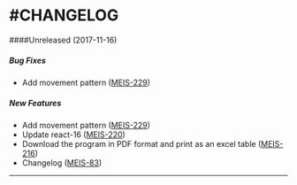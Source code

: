 #CHANGELOG
==========

####Unreleased  (2017-11-16)

##### Bug Fixes

*  Add movement pattern ([MEIS-229](https://jira.kingmuffin.com/browse/MEIS-229))

##### New Features

*  Add movement pattern ([MEIS-229](https://jira.kingmuffin.com/browse/MEIS-229))
*  Update react-16 ([MEIS-220](https://jira.kingmuffin.com/browse/MEIS-220))
*  Download the program in PDF format and print as an excel table ([MEIS-216](https://jira.kingmuffin.com/browse/MEIS-216))
*  Changelog ([MEIS-83](https://jira.kingmuffin.com/browse/MEIS-83))

-------------


